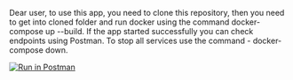 Dear user, to use this app, you need to clone this repository, then you need to get into cloned folder and run docker using the command docker-compose up --build. If the app started successfully you can check endpoints using Postman. To stop all services use the command - docker-compose down.

[![Run in Postman](https://run.pstmn.io/button.svg)](https://app.getpostman.com/run-collection/35bd10bbe8f1e1ad77f6?action=collection%2Fimport)
